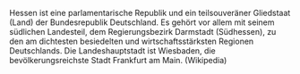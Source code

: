 Hessen ist eine parlamentarische Republik und ein teilsouveräner Gliedstaat (Land) der Bundesrepublik Deutschland. Es gehört vor allem mit seinem südlichen Landesteil, dem Regierungsbezirk Darmstadt (Südhessen), zu den am dichtesten besiedelten und wirtschaftsstärksten Regionen Deutschlands. Die Landeshauptstadt ist Wiesbaden, die bevölkerungsreichste Stadt Frankfurt am Main. (Wikipedia)

